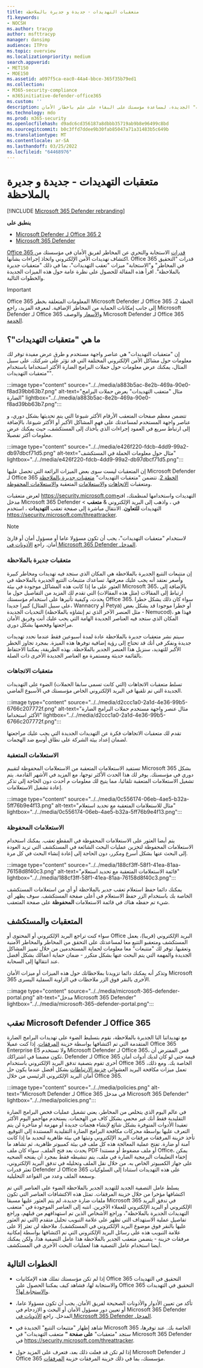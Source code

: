 ```yaml
---
title: متعقبات التهديدات - جديدة و جديرة بالملاحظة
f1.keywords:
- NOCSH
ms.author: tracyp
author: msfttracyp
manager: dansimp
audience: ITPro
ms.topic: overview
ms.localizationpriority: medium
search.appverid:
- MET150
- MOE150
ms.assetid: a097f5ca-eac0-44a4-bbce-365f35b79ed1
ms.collection:
- M365-security-compliance
- m365initiative-defender-office365
ms.custom: ''
description: تعرف على متعقبات التهديدات، بما في ذلك "متعقبات الجديرة بالملاحظة" الجديدة، لمساعدة مؤسستك على البقاء على علم باخطار الأمان.
ms.technology: mdo
ms.prod: m365-security
ms.openlocfilehash: d9adc6cd356187a8dbbb35719ab9b8e96499c8bd
ms.sourcegitcommit: b0c3ffd7ddee9b30fab85047a71a31483b5c649b
ms.translationtype: MT
ms.contentlocale: ar-SA
ms.lasthandoff: 03/25/2022
ms.locfileid: "64468976"
---
```

# <a name="threat-trackers---new-and-noteworthy"></a>متعقبات التهديدات - جديدة و جديرة بالملاحظة

[!INCLUDE [Microsoft 365 Defender rebranding](../includes/microsoft-defender-for-office.md)]

**ينطبق على**
- [Microsoft Defender لـ Office 365 2](defender-for-office-365.md)
- [Microsoft 365 Defender](../defender/microsoft-365-defender.md)

[Office 365 قدرات](office-365-ti.md) الاستجابة والتحري عن المخاطر لفريق الأمان في مؤسستك من اكتشاف تهديدات الأمن الإلكتروني واتخاذ إجراءات بشأنها. Office 365 قدرات "التحقيق في المخاطر" و"الاستجابة" ميزات "تعقب التهديدات"، بما في ذلك "متعقبات جديرة بالملاحظة". اقرأ هذه المقالة للحصول على نظرة عامة حول هذه الميزات الجديدة والخطوات التالية.

> [!IMPORTANT]
> Office 365 المعلومات المتعلقة بخطر Microsoft Defender لـ Office 365 الخطة 2، إلى جانب إمكانات الحماية من المخاطر الإضافية. لمعرفة المزيد، راجع Microsoft Defender لـ Office 365 [والأسعار](https://products.office.com/exchange/advance-threat-protection) والوصف Microsoft Defender لـ Office 365 [الخدمة](/office365/servicedescriptions/office-365-advanced-threat-protection-service-description).

## <a name="what-are-threat-trackers"></a>ما هي "متعقبات التهديدات"؟

إن "متعقبات التهديدات" هي عناصر واجهة مستخدم و طرق عرض مفيدة توفر لك معلومات حول مشاكل الأمن الإلكتروني المختلفة التي قد تؤثر على شركتك. على سبيل المثال، يمكنك عرض معلومات حول حملات البرامج الضارة الأكثر استخداما باستخدام "متعقبات التهديدات".

:::image type="content" source="../../media/a883b5ac-8e2b-469a-90e0-f8ad39bb63b7.png" alt-text="مثال &quot;متعقب التهديدات&quot; يعرض حملات البرامج الضارة" lightbox="../../media/a883b5ac-8e2b-469a-90e0-f8ad39bb63b7.png":::

تتضمن معظم صفحات المتعقب الأرقام الأكثر شيوعا التي يتم تحديثها بشكل دوري، و عناصر واجهة المستخدم لمساعدتك على فهم المشاكل الأكبر أو الأكثر شيوعا، بالإضافة إلى ارتباط سريع في العمود إجراءات الذي يأخذك إلى  المستكشف، حيث يمكنك عرض معلومات أكثر تفصيلا.

:::image type="content" source="../../media/e426f220-fdcb-4dd9-99a2-db97dbcf71d5.png" alt-text="مثال حول معلومات الحملة في المستكشف" lightbox="../../media/e426f220-fdcb-4dd9-99a2-db97dbcf71d5.png":::

إن المتعقبات ليست سوى بعض الميزات الرائعة التي تحصل عليها Microsoft Defender لـ Office 365 [الخطة 2](office-365-ti.md). تتضمن "متعقبات التهديدات" [متعقبات جديرة بالملاحظة](#noteworthy-trackers) ومتعقبات [الاتجاهات](#trending-trackers) [والاستعلامات](#tracked-queries) المتعقبة [والاستعلامات المحفوظة](#saved-queries).

لعرض متعقبات <https://security.microsoft.com>التهديدات واستخدامها لمنظمتك، افتح مدخل Microsoft 365 Defender في ، واذهب إلى البريد الإلكتروني & **متعقب** \> التهديدات **للتعاون**. الانتقال مباشرة إلى صفحة تعقب **التهديدات** ، استخدم <https://security.microsoft.com/threattracker>.

> [!NOTE]
> لاستخدام "متعقبات التهديدات"، يجب أن تكون مسؤولا عاما أو مسؤول أمان أو قارئ أمان. راجع [الأذونات في Microsoft 365 Defender المدخل](permissions-microsoft-365-security-center.md).

### <a name="noteworthy-trackers"></a>متعقبات جديرة بالملاحظة

إن متتبعات التتبع الجديرة بالملاحظة هي المكان الذي ستجد فيه تهديدات ومخاطر كبيرة وأصغر نعتقد أنه يجب عليك معرفتها. تساعدك متتبعات التتبع الجديرة بالملاحظة في العثور على ما إذا كانت هذه المشاكل موجودة في بيئة Microsoft 365، بالإضافة إلى ارتباط إلى المقالات (مثل هذه المقالات) التي تقدم لك المزيد من التفاصيل حول ما يحدث، وكيفية تأثيرها على استخدام مؤسستك Office 365. سواء كان ذلك يشكل خطرا كبيرا جديدا (على سبيل المثال، Wannacry أو Petya) أو خطرا موجودا قد يشكل بعض التحديات الجديدة (مثل العنصر الآخر الذي تم إنشاؤه بالملاحظة - Nemucod)، فهذا هو المكان الذي ستجد فيه العناصر الجديدة الهامة التي يجب عليك أنت وفريق الأمان مراجعتها وفحصها بشكل دوري.

سيتم نشر متعقبات جديرة بالملاحظة عادة لمدة أسبوعين فقط عندما نحدد تهديدات جديدة ونفكر في أنك قد تحتاج إلى رؤية إضافية توفرها هذه الميزة. بمجرد تجاوز الخطر الأكبر للتهديد، سنزيل هذا العنصر الجدير بالملاحظة. بهذه الطريقة، يمكننا الاحتفاظ بالقائمة حديثة ومستمرة مع العناصر الجديدة الأخرى ذات الصلة.

### <a name="trending-trackers"></a>متعقبات الاتجاهات

تسلط متعقبات الاتجاهات (التي كانت تسمى سابقا الحملات) الضوء على التهديدات الجديدة التي تم تلقيها في البريد الإلكتروني الخاص مؤسستك في الأسبوع الماضي.

:::image type="content" source="../../media/d2ccc1a0-2a1d-4e36-99b5-6766c207772f.png" alt-text="مثال عنصر واجهة مستخدم حملات البرامج الضارة الأكثر استخداما" lightbox="../../media/d2ccc1a0-2a1d-4e36-99b5-6766c207772f.png":::

تقدم لك متعقبات الاتجاهات فكرة عن التهديدات الجديدة التي يجب عليك مراجعتها لضمان إعداد بيئة الشركة على نطاق أوسع ضد الهجمات.

### <a name="tracked-queries"></a>الاستعلامات المتعقبة

تستفيد الاستعلامات المتعقبة من الاستعلامات المحفوظة لتقييم Microsoft 365 بشكل دوري في مؤسستك. يوفر لك هذا الحدث الأكثر توجها، مع المزيد في الأشهر القادمة. يتم تشغيل الاستعلامات المتعقبة تلقائيا، مما يتيح لك معلومات م أحدث دون الحاجة إلى تذكر إعادة تشغيل الاستعلامات.

:::image type="content" source="../../media/0c556174-06eb-4ae5-b32a-5ff76b9e4f13.png" alt-text="مثال للاستعلامات المتعقبة مع تحديد استعلام" lightbox="../../media/0c556174-06eb-4ae5-b32a-5ff76b9e4f13.png":::

### <a name="saved-queries"></a>الاستعلامات المحفوظة

يتم أيضا العثور على الاستعلامات المحفوظة في المقطع تعقب. يمكنك استخدام الاستعلامات المحفوظة لتخزين عمليات البحث الشائعة في المستكشف التي تريد العودة إلى البحث عنها بشكل أسرع ومكرر، دون الحاجة إلى إعادة إنشاء البحث في كل مرة.

:::image type="content" source="../../media/188cf3ff-58f1-41ea-81aa-76158d8f40c3.png" alt-text="قائمة الاستعلامات المتعقبة مع تحديد استعلام" lightbox="../../media/188cf3ff-58f1-41ea-81aa-76158d8f40c3.png":::

يمكنك دائما حفظ استعلام تعقب جدير بالملاحظة أو أي من استعلامات المستكشف الخاصة بك باستخدام  الزر حفظ الاستعلام في أعلى صفحة المستكشف. سوف يظهر أي شيء تم حفظه هناك في قائمة الاستعلامات **المحفوظة** على صفحة المتعقب.

## <a name="trackers-and-explorer"></a>المتعقبات والمستكشف

سواء كنت تراجع البريد الإلكتروني أو المحتوى أو Office البريد الإلكتروني (قريبا)، يعمل المستكشف ومتعقبو التتبع معا لمساعدتك على التحقق من المخاطر والمخاطر الأمنية وتعقبها. توفر لك "متتبعات" معا معلومات لحماية المستخدمين من خلال تمييز المشاكل الجديدة والمهمة التي يتم البحث عنها بشكل متكرر - ضمان حماية أعمالك بشكل أفضل عند انتقالها إلى السحابة.

وتذكر أنه يمكنك دائما تزويدنا بملاحظاتك حول هذه الميزات أو ميزات الأمان Microsoft 365 الأخرى بالنقر فوق الزر ملاحظات في الزاوية السفلية اليسرى.

:::image type="content" source="../../media/microsoft-365-defender-portal.png" alt-text="مدخل Microsoft 365 Defender" lightbox="../../media/microsoft-365-defender-portal.png":::

## <a name="trackers-and-microsoft-defender-for-office-365"></a>تعقب Microsoft Defender لـ Office 365

مع تهديداتنا النا الجديرة بالملاحظة، نقوم بتسليط الضوء على تهديدات البرامج الضارة المتقدمة التي تم اكتشافها بواسطة خزينة [المرفقات](safe-attachments.md). إذا كنت عميلا Office 365 Enterprise E5 ولا تستخدم Microsoft Defender لـ Office 365، فمن المفترض أن تكون مضمنا [](defender-for-office-365.md)في اشتراكك. Defender لـ Office 365 قيمة حتى لو كان لديك أدوات أمان أخرى تقوم بتصفية تدفق البريد الإلكتروني باستخدام Office 365 الخاصة بك. ومع ذلك، تعمل ميزات مكافحة البريد العشوائي [خزينة الارتباطات](safe-links.md) بشكل أفضل عندما يكون حل أمان البريد الإلكتروني الرئيسي من خلال Office 365.

:::image type="content" source="../../media/policies.png" alt-text="Microsoft Defender لـ Office 365 في مدخل Microsoft 365 Defender" lightbox="../../media/policies.png":::

في عالم اليوم الذي يتخلص من المخاطر، يعني تشغيل عمليات فحص البرامج الضارة التقليدية فقط أنك غير محمي بشكل كاف من الهجمات. يستخدم مهاجمو اليوم الأكثر تعقيدا الأدوات المتوفرة بشكل شائع لإنشاء هجمات جديدة أو مهزمة أو متأخرة لن يتم التعرف عليها بواسطة محركات مكافحة البرامج الضارة التقليدية المستندة إلى التوقيع. تأخذ خزينة المرفقات مرفقات البريد الإلكتروني وتبثها في بيئة ظاهرية لتحديد ما إذا كانت آمنة أو ضارة. تفتح عملية المعالجة هذه كل ملف في بيئة كمبيوتر ظاهرية، ثم تشاهد ما يحدث بعد فتح الملف. سواء كان ملف PDF أو ملف مضغوط أو مستندا Office، يمكن إخفاء التعليمات البرمجية الضارة في ملف، يتم تنشيطه فقط بمجرد أن يفتحه الضحيه على جهاز الكمبيوتر الخاص به. من خلال نقل الملف وتحليله في تدفق البريد الإلكتروني، تعثر قدرات Defender لـ Office 365 على هذه التهديدات استنادا إلى السلوكيات وسمعة الملف وعدد من القواعد التحليلية.

يسلط عامل التصفية الجديد للتهديد الجدير بالملاحظة الضوء على العناصر التي تم اكتشافها مؤخرا من خلال خزينة المرفقات. تمثل هذه الاكتشافات العناصر التي تكون ملفات ضارة جديدة، لم يتم العثور عليها مسبقا Microsoft 365 في تدفق البريد الإلكتروني أو البريد الإلكتروني للعملاء الآخرين. انتبه إلى العناصر الموجودة في "متعقب التهديدات الجديرة بالملاحظة"، وراجع الأشخاص الذين تم استهدافهم من قبلهم، وراجع تفاصيل عملية الاستهداف التي تظهر على علامة التبويب تحليل متقدم (التي تم العثور عليها بالنقر فوق موضوع البريد الإلكتروني في المستكشف). ملاحظة لن تعثر إلا على علامة التبويب هذه على رسائل البريد الإلكتروني التي تم اكتشافها بواسطة إمكانية مرفقات خزينة - يتضمن متعقب الجدير بالملاحظة هذا عامل التصفية هذا، ولكن يمكنك أيضا استخدام عامل التصفية هذا لعمليات البحث الأخرى في المستكشف.

## <a name="next-steps"></a>الخطوات التالية

- إذا لم تكن مؤسستك تملك هذه الإمكانيات Office 365 التحقيق في التهديدات والاستجابة لها، فشاهد كيف يمكننا الحصول على Office 365 التحقيق في التهديدات [والاستجابة لها؟](office-365-ti.md).

- تأكد من تعيين الأدوار والأذونات الصحيحة لفريق الأمان. يجب أن تكون مسؤولا عاما، أو تعيين دور مسؤول الأمان أو البحث و الازدحام في Microsoft 365 Defender المدخل. راجع [الأذونات في Microsoft 365 Defender المدخل](permissions-microsoft-365-security-center.md).

- شاهد إظهار "متتبعات التتبع" الجديدة في Microsoft 365 الخاصة بك. عند توفرها، ستجد "متعقبات" **على صفحة "** متعقب التهديدات" في Microsoft 365 Defender في <https://security.microsoft.com/threattracker>.

- إذا لم تكن قد فعلت ذلك بعد، فتعرف على المزيد حول Microsoft Defender لـ Office 365 مؤسستك[](defender-for-office-365.md)، بما في ذلك خزينة المرفقات خزينة [المرفقات](safe-attachments.md).[](safe-links.md)
